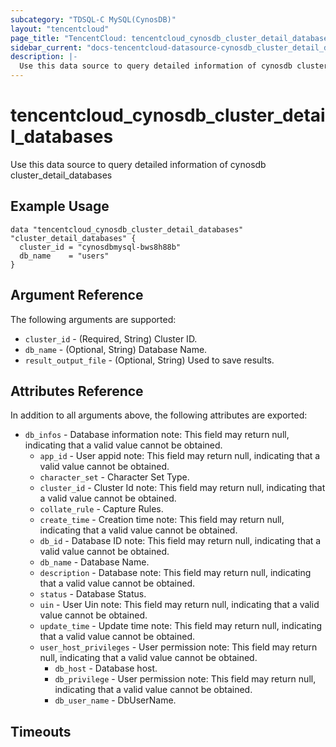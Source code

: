 ```yaml
---
subcategory: "TDSQL-C MySQL(CynosDB)"
layout: "tencentcloud"
page_title: "TencentCloud: tencentcloud_cynosdb_cluster_detail_databases"
sidebar_current: "docs-tencentcloud-datasource-cynosdb_cluster_detail_databases"
description: |-
  Use this data source to query detailed information of cynosdb cluster_detail_databases
---
```


# tencentcloud_cynosdb_cluster_detail_databases

Use this data source to query detailed information of cynosdb cluster_detail_databases

## Example Usage

```hcl
data "tencentcloud_cynosdb_cluster_detail_databases" "cluster_detail_databases" {
  cluster_id = "cynosdbmysql-bws8h88b"
  db_name    = "users"
}
```

## Argument Reference

The following arguments are supported:

* `cluster_id` - (Required, String) Cluster ID.
* `db_name` - (Optional, String) Database Name.
* `result_output_file` - (Optional, String) Used to save results.

## Attributes Reference

In addition to all arguments above, the following attributes are exported:

* `db_infos` - Database information note: This field may return null, indicating that a valid value cannot be obtained.
  * `app_id` - User appid note: This field may return null, indicating that a valid value cannot be obtained.
  * `character_set` - Character Set Type.
  * `cluster_id` - Cluster Id note: This field may return null, indicating that a valid value cannot be obtained.
  * `collate_rule` - Capture Rules.
  * `create_time` - Creation time note: This field may return null, indicating that a valid value cannot be obtained.
  * `db_id` - Database ID note: This field may return null, indicating that a valid value cannot be obtained.
  * `db_name` - Database Name.
  * `description` - Database note: This field may return null, indicating that a valid value cannot be obtained.
  * `status` - Database Status.
  * `uin` - User Uin note: This field may return null, indicating that a valid value cannot be obtained.
  * `update_time` - Update time note: This field may return null, indicating that a valid value cannot be obtained.
  * `user_host_privileges` - User permission note: This field may return null, indicating that a valid value cannot be obtained.
    * `db_host` - Database host.
    * `db_privilege` - User permission note: This field may return null, indicating that a valid value cannot be obtained.
    * `db_user_name` - DbUserName.


## Timeouts

<no value>


